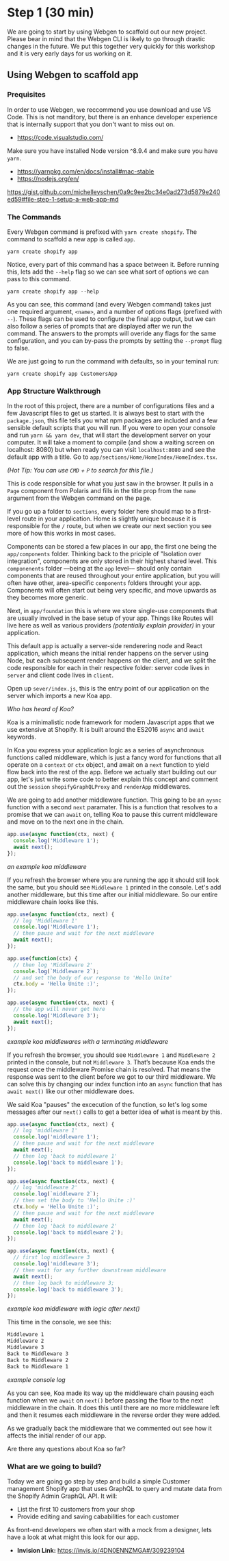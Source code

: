 # Step 1 (30 min)

We are going to start by using Webgen to scaffold out our new project. Please bear in mind that the Webgen CLI is likely to go through drastic changes in the future. We put this together very quickly for this workshop and it is very early days for us working on it.

## Using Webgen to scaffold app

### Prequisites

In order to use Webgen, we reccommend you use download and use VS Code. This is not manditory, but there is an enhance developer experience that is internally support that you don't want to miss out on.

* https://code.visualstudio.com/

Make sure you have installed Node version ^8.9.4 and make sure you have `yarn`.

* https://yarnpkg.com/en/docs/install#mac-stable
* https://nodejs.org/en/

https://gist.github.com/michelleyschen/0a9c9ee2bc34e0ad273d5879e240ed59#file-step-1-setup-a-web-app-md

### The Commands

Every Webgen command is prefixed with `yarn create shopify`. The command to scaffold a new app is called `app`.

`yarn create shopify app`

Notice, every part of this command has a space between it. Before running this, lets add the `--help` flag so we can see what sort of options we can pass to this command.

`yarn create shopify app --help`

As you can see, this command (and every Webgen command) takes just one required argument, `<name>`, and a number of options flags (prefixed with `--`). These flags can be used to configure the final app output, but we can also follow a series of prompts that are displayed after we run the command. The answers to the prompts will overide any flags for the same configuration, and you can by-pass the prompts by setting the `--prompt` flag to false.

We are just going to run the command with defaults, so in your teminal run:

`yarn create shopify app CustomersApp`

### App Structure Walkthrough

In the root of this project, there are a number of configurations files and a few Javascript files to get us started. It is always best to start with the `package.json`, this file tells you what npm packages are included and a few sensible default scripts that you will run. If you were to open your console and run `yarn && yarn dev`, that will start the development server on your computer. It will take a moment to compile (and show a waiting screen on localhost: 8080) but when ready you can visit `localhost:8080` and see the default app with a title. Go to `app/sections/Home/HomeIndex/HomeIndex.tsx`.

_(Hot Tip: You can use `CMD` + `P` to search for this file.)_

This is code responsible for what you just saw in the browser. It pulls in a `Page` component from Polaris and fills in the title prop from the `name` argument from the Webgen command on the page.

If you go up a folder to `sections`, every folder here should map to a first-level route in your application. Home is slightly unique because it is responsible for the `/` route, but when we create our next section you see more of how this works in most cases.

Components can be stored a few places in our app, the first one being the `app/components` folder. Thinking back to the priciple of "Isolation over integration", components are only stored in their highest shared level. This `componenents` folder ––being at the `app` level–– should only contain components that are reused throughout your entire application, but you will often have other, area-specific `components` folders throught your app. Components will often start out being very specific, and move upwards as they becomes more generic.

Next, in `app/foundation` this is where we store single-use components that are usually involved in the base setup of your app. Things like Routes will live here as well as various providers _(potentially explain provider)_ in your application. 

This default app is actually a server-side renderering node and React application, which means the initial render happens on the server using Node, but each subsequent render happens on the client, and we split the code responsible for each in their respective folder: server code lives in `server` and client code lives in `client`. 

Open up `sever/index.js`, this is the entry point of our application on the server which imports a new Koa app.

_Who has heard of Koa?_

Koa is a minimalistic node framework for modern Javascript apps that we use extensive at Shopify. It is built around the ES2016 `async` and `await` keywords.

In Koa you express your application logic as a series of asynchronous functions called middleware, which is just a fancy word for functions that all operate on a `context` or `ctx` object, and await on a `next` function to yield flow back into the rest of the app. Before we actually start building out our app, let's just write some code to better explain this concept and comment out the `session` `shopifyGraphQLProxy` and `renderApp` middlewares.

We are going to add another middleware function. This going to be an `aysnc` function with a second `next` paramater. This is a function that resolves to a promise that we can `await` on, telling Koa to pause this current middleware and move on to the next one in the chain.

```js
app.use(async function(ctx, next) {
  console.log('Middleware 1');
  await next();
});
```

_an example koa middleware_

If you refresh the browser where you are running the app it should still look the same, but you should see `Middleware 1` printed in the console. Let's add another middleware, but this time after our initial middleware. So our entire middleware chain looks like this.

```js
app.use(async function(ctx, next) {
  // log 'Middleware 1'
  console.log('Middleware 1');
  // then pause and wait for the next middleware
  await next();
});

app.use(function(ctx) {
  // then log 'Middleware 2'
  console.log(`Middleware 2`);
  // and set the body of our response to 'Hello Unite'
  ctx.body = 'Hello Unite :)';
});

app.use(async function(ctx, next) {
  // the app will never get here
  console.log('Middleware 3');
  await next();
});
```

_example koa middlewares with a terminating middleware_

If you refresh the browser, you should see `Middleware 1` and `Middleware 2` printed in the console, but not `Middleware 3`. That’s because Koa ends the request once the middleware Promise chain is resolved. That means the response was sent to the client before we got to our third middleware. We can solve this by changing our index function into an `async` function that has `await next()` like our other middleware does.

We said Koa "pauses" the excecution of the function, so let's log some messages after our `next()` calls to get a better idea of what is meant by this.

```js
app.use(async function(ctx, next) {
  // log 'middleware 1'
  console.log('middleware 1');
  // then pause and wait for the next middleware
  await next();
  // then log 'back to middleware 1'
  console.log('back to middleware 1');
});

app.use(async function(ctx, next) {
  // log 'middleware 2'
  console.log(`middleware 2`);
  // then set the body to 'Hello Unite :)'
  ctx.body = 'Hello Unite :)';
  // then pause and wait for the next middleware
  await next();
  // then log 'back to middleware 2'
  console.log('back to middleware 2');
});

app.use(async function(ctx, next) {
  // first log middleware 3
  console.log('middleware 3');
  // then wait for any further downstream middleware
  await next();
  // then log back to middleware 3;
  console.log('back to middleware 3');
});
```

_example koa middleware with logic after next()_

This time in the console, we see this:

```bash
Middleware 1
Middleware 2
Middleware 3
Back to Middleware 3
Back to Middleware 2
Back to Middleware 1
```

_example console log_

As you can see, Koa made its way up the middleware chain pausing each function when we `await` on `next()` before passing the flow to the next middleware in the chain. It does this until there are no more middleware left and then it resumes each middleware in the reverse order they were added.

As we gradually back the middleware that we commented out see how it affects the initial render of our app.

Are there any questions about Koa so far?

### What are we going to build?

Today we are going go step by step and build a simple Customer management Shopify app that uses GraphQL to query and mutate data from the Shopify Admin GraphQL API. It will:

* List the first 10 customers from your shop
* Provide editing and saving cababilities for each customer

As front-end developers we often start with a mock from a designer, lets have a look at what might this look for our app.

* **Invision Link:** https://invis.io/4DN0ENNZMGA#/309239104
